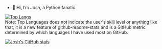 - 👋 Hi, I’m Josh, a Python fanatic


[![Top Langs](https://github-readme-stats.vercel.app/api/top-langs/?username=anuraghazra)](https://github.com/15jdberry/github-readme-stats)  
Note:
Top Languages does not indicate the user's skill level or anything like that;
it is a new feature of github-readme-stats and is a GitHub metric determined by which languages I have used most on GitHub.


[![Josh's GitHub stats](https://github-readme-stats.vercel.app/api?username=15jdberry)](https://github.com/15jdberry/github-readme-stats)

<!---
15jdberry/15jdberry is a ✨ special ✨ repository because its `README.md` (this file) appears on your GitHub profile.
You can click the Preview link to take a look at your changes.
--->
